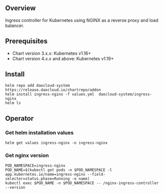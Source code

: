 ## Overview

Ingress controller for Kubernetes using NGINX as a reverse proxy and load balancer.

## Prerequisites

* Chart version 3.x.x: Kubernetes v1.16+
* Chart version 4.x.x and above: Kubernetes v1.19+

## Install

```shell
helm repo add daocloud-system https://release.daocloud.io/chartrepo/addon
helm install ingress-nginx -f values.yml  daocloud-system/ingress-nginx
helm ls
```

## Operator

### Get helm installation values

```shell
helm get values ingress-nginx -n ingress-nginx
```

### Get nginx version

```shell
POD_NAMESPACE=ingress-nginx
POD_NAME=$(kubectl get pods -n $POD_NAMESPACE -l app.kubernetes.io/name=ingress-nginx --field-selector=status.phase=Running -o name)
kubectl exec $POD_NAME -n $POD_NAMESPACE -- /nginx-ingress-controller --version
```
